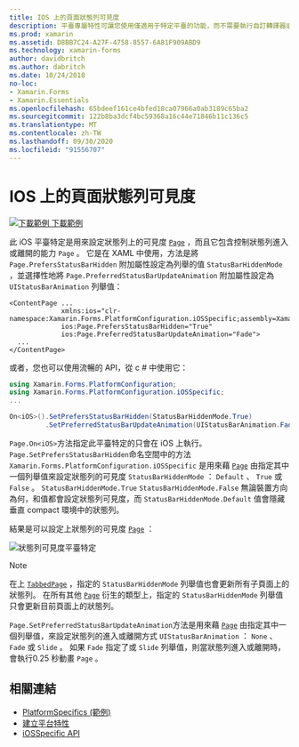 ```yaml
---
title: IOS 上的頁面狀態列可見度
description: 平臺專屬特性可讓您使用僅適用于特定平臺的功能，而不需要執行自訂轉譯器或效果。 本文說明如何使用 iOS 平臺特定的，以設定頁面上狀態列的可見度。
ms.prod: xamarin
ms.assetid: D8BB7C24-A27F-4758-8557-6A81F909ABD9
ms.technology: xamarin-forms
author: davidbritch
ms.author: dabritch
ms.date: 10/24/2018
no-loc:
- Xamarin.Forms
- Xamarin.Essentials
ms.openlocfilehash: 65bdeef161ce4bfed18ca07966a0ab3189c65ba2
ms.sourcegitcommit: 122b8ba3dcf4bc59368a16c44e71846b11c136c5
ms.translationtype: MT
ms.contentlocale: zh-TW
ms.lasthandoff: 09/30/2020
ms.locfileid: "91556707"
---
```

# <a name="page-status-bar-visibility-on-ios"></a>IOS 上的頁面狀態列可見度

[![下載範例](~/media/shared/download.png) 下載範例](https://docs.microsoft.com/samples/xamarin/xamarin-forms-samples/userinterface-platformspecifics)

此 iOS 平臺特定是用來設定狀態列上的可見度 [`Page`](xref:Xamarin.Forms.Page) ，而且它包含控制狀態列進入或離開的能力 `Page` 。 它是在 XAML 中使用，方法是將 `Page.PrefersStatusBarHidden` 附加屬性設定為列舉的值 `StatusBarHiddenMode` ，並選擇性地將 `Page.PreferredStatusBarUpdateAnimation` 附加屬性設定為 `UIStatusBarAnimation` 列舉值：

```xaml
<ContentPage ...
             xmlns:ios="clr-namespace:Xamarin.Forms.PlatformConfiguration.iOSSpecific;assembly=Xamarin.Forms.Core"
             ios:Page.PrefersStatusBarHidden="True"
             ios:Page.PreferredStatusBarUpdateAnimation="Fade">
  ...
</ContentPage>
```

或者，您也可以使用流暢的 API，從 c # 中使用它：

```csharp
using Xamarin.Forms.PlatformConfiguration;
using Xamarin.Forms.PlatformConfiguration.iOSSpecific;
...

On<iOS>().SetPrefersStatusBarHidden(StatusBarHiddenMode.True)
         .SetPreferredStatusBarUpdateAnimation(UIStatusBarAnimation.Fade);
```

`Page.On<iOS>`方法指定此平臺特定的只會在 iOS 上執行。 `Page.SetPrefersStatusBarHidden`命名空間中的方法 `Xamarin.Forms.PlatformConfiguration.iOSSpecific` 是用來藉 [`Page`](xref:Xamarin.Forms.Page) 由指定其中一個列舉值來設定狀態列的可見度 `StatusBarHiddenMode` ： `Default` 、 `True` 或 `False` 。 `StatusBarHiddenMode.True` `StatusBarHiddenMode.False` 無論裝置方向為何，和值都會設定狀態列可見度，而 `StatusBarHiddenMode.Default` 值會隱藏垂直 compact 環境中的狀態列。

結果是可以設定上狀態列的可見度 [`Page`](xref:Xamarin.Forms.Page) ：

![狀態列可見度平臺特定](page-status-bar-visibility-images/hide-status-bar.png)

> [!NOTE]
> 在上 [`TabbedPage`](xref:Xamarin.Forms.TabbedPage) ，指定的 `StatusBarHiddenMode` 列舉值也會更新所有子頁面上的狀態列。 在所有其他 [`Page`](xref:Xamarin.Forms.Page) 衍生的類型上，指定的 `StatusBarHiddenMode` 列舉值只會更新目前頁面上的狀態列。

`Page.SetPreferredStatusBarUpdateAnimation`方法是用來藉 [`Page`](xref:Xamarin.Forms.Page) 由指定其中一個列舉值，來設定狀態列的進入或離開方式 `UIStatusBarAnimation` ： `None` 、 `Fade` 或 `Slide` 。 如果 `Fade` 指定了或 `Slide` 列舉值，則當狀態列進入或離開時，會執行0.25 秒動畫 `Page` 。

## <a name="related-links"></a>相關連結

- [PlatformSpecifics (範例) ](/samples/xamarin/xamarin-forms-samples/userinterface-platformspecifics)
- [建立平台特性](~/xamarin-forms/platform/platform-specifics/index.md#creating-platform-specifics)
- [iOSSpecific API](xref:Xamarin.Forms.PlatformConfiguration.iOSSpecific)